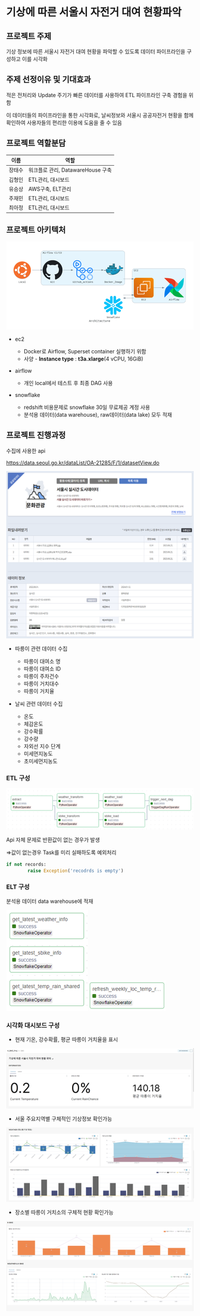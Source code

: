 # 기상에 따른 서울시 자전거 대여 현황파악
## 프로젝트 주제

기상 정보에 따른 서울시 자전거 대여 현황을 파악할 수 있도록 데이터 파이프라인을 구성하고 이를 시각화

## 주제 선정이유 및 기대효과

적은 전처리와 Update 주기가 빠른 데이터를 사용하여 ETL 파이프라인 구축 경험을 위함

이 데이터들의 파이프라인을 통한 시각화로, 날씨정보와 서울시 공공자전거 현황을 함께 확인하여 사용자들의 편리한 이용에 도움을 줄 수 있음

## 프로젝트 역할분담

| 이름 | 역할 |
| --- | --- |
| 장태수 | 워크플로 관리, DatawareHouse 구축  |
| 김형인 | ETL관리, 대시보드  |
| 유승상 | AWS구축, ELT관리 |
| 주재민 | ETL관리, 대시보드  |
| 최아정 | ETL관리, 대시보드  |


## 프로젝트 아키텍처

![Untitled](./depj3/architecture.png)

- ec2
    - Docker로 Airflow, Superset container 실행하기 위함
    - 사양 - **Instance type** : **t3a.xlarge**(4 vCPU, 16GiB)

- airflow
    - 개인 local에서 테스트 후 최종 DAG 사용

- snowflake
    - redshift 비용문제로 snowflake 30일 무료제공 계정 사용
    - 분석용 데이터(data warehouse), raw데이터(data lake) 모두 적재
 
## 프로젝트 진행과정

수집에 사용한 api

https://data.seoul.go.kr/dataList/OA-21285/F/1/datasetView.do

![Untitled](./depj3/api.png)

- 따릉이 관련 데이터 수집
    - 따릉이 대여소 명
    - 따릉이 대여소 ID
    - 따릉이 주차건수
    - 따릉이 거치대수
    - 따릉이 거치율

- 날씨 관련 데이터 수집
    - 온도
    - 체감온도
    - 강수확률
    - 강수량
    - 자외선 지수 단계
    - 미세먼지농도
    - 초미세먼지농도

### ETL 구성

![Untitled](./depj3/etl.png)

Api 자체 문제로 반환값이 없는 경우가 발생

⇒값이 없는경우 Task를 미리 실패하도록 예외처리

```python
if not records:
		raise Exception('recodrds is empty')
```

### ELT 구성

분석용 데이터 data warehouse에 적재

![Untitled](./depj3/daily.png)
![Untitled](./depj3/week.png)


### 시각화 대시보드 구성

- 현재 기온, 강수확률, 평균 따릉이 거치율을 표시

![Untitled](./depj3/bignum.png)

- 서울 주요지역별 구체적인 기상정보 확인가능

![Untitled](./depj3/weather.png)

- 장소별 따릉이 거치소의 구체적 현황 확인가능

![Untitled](./depj3/local.png)







